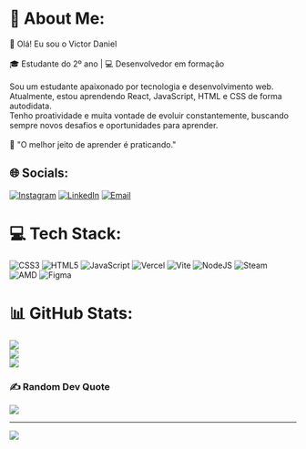 # 💫 About Me:
👋 Olá! Eu sou o Victor Daniel<br><br>🎓 Estudante do 2º ano | 💻 Desenvolvedor em formação<br><br>Sou um estudante apaixonado por tecnologia e desenvolvimento web.<br>Atualmente, estou aprendendo React, JavaScript, HTML e CSS de forma autodidata.<br>Tenho proatividade e muita vontade de evoluir constantemente, buscando sempre novos desafios e oportunidades para aprender.<br><br>🚀 "O melhor jeito de aprender é praticando."


## 🌐 Socials:
[![Instagram](https://img.shields.io/badge/Instagram-%23E4405F.svg?logo=Instagram&logoColor=white)](https://instagram.com/tylesk.508)
[![LinkedIn](https://img.shields.io/badge/LinkedIn-%230077B5.svg?logo=linkedin&logoColor=white)](https://www.linkedin.com/in/victor-daniel-dos-santos-lima-856498342/)
[![Email](https://img.shields.io/badge/Email-D14836?logo=gmail&logoColor=white)](mailto:victor558.daniel.lima17990@gmail.com)


# 💻 Tech Stack:
![CSS3](https://img.shields.io/badge/css3-%231572B6.svg?style=for-the-badge&logo=css3&logoColor=white) ![HTML5](https://img.shields.io/badge/html5-%23E34F26.svg?style=for-the-badge&logo=html5&logoColor=white) ![JavaScript](https://img.shields.io/badge/javascript-%23323330.svg?style=for-the-badge&logo=javascript&logoColor=%23F7DF1E) ![Vercel](https://img.shields.io/badge/vercel-%23000000.svg?style=for-the-badge&logo=vercel&logoColor=white) ![Vite](https://img.shields.io/badge/vite-%23646CFF.svg?style=for-the-badge&logo=vite&logoColor=white) ![NodeJS](https://img.shields.io/badge/node.js-6DA55F?style=for-the-badge&logo=node.js&logoColor=white) ![Steam](https://img.shields.io/badge/steam-%23000000.svg?style=for-the-badge&logo=steam&logoColor=white) ![AMD](https://img.shields.io/badge/AMD-%23000000.svg?style=for-the-badge&logo=amd&logoColor=white) ![Figma](https://img.shields.io/badge/figma-%23F24E1E.svg?style=for-the-badge&logo=figma&logoColor=white)
# 📊 GitHub Stats:
![](https://github-readme-stats.vercel.app/api?username=TylesKS&theme=dark&hide_border=false&include_all_commits=false&count_private=false)<br/>
![](https://nirzak-streak-stats.vercel.app/?user=TylesKS&theme=dark&hide_border=false)<br/>
![](https://github-readme-stats.vercel.app/api/top-langs/?username=TylesKS&theme=dark&hide_border=false&include_all_commits=false&count_private=false&layout=compact)

### ✍️ Random Dev Quote
![](https://quotes-github-readme.vercel.app/api?type=horizontal&theme=radical)

---
[![](https://visitcount.itsvg.in/api?id=TylesKS&icon=0&color=0)](https://visitcount.itsvg.in)

<!-- Proudly created with GPRM ( https://gprm.itsvg.in ) -->
